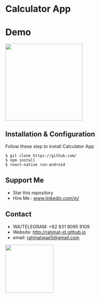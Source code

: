 # Calculator App

# Demo

<p>
  <img src="https://res.cloudinary.com/rahmat-st/image/upload/v1570275708/h34aixtaszekv8ekipip.gif" width="240" />
</p>

## Installation & Configuration
Follow these step to install Calculator App
```
$ git clone https://github.com/
$ npm install
$ react-native run-android 
```

## Support Me
* Star this repository
* Hire Me : www.linkedin.com/in/
## Contact
  * WA/TELEGRAM: +62 831 9095 9109
  * Website: http://rahmat-st.github.io
  * email: rahmatwae5@gmail.com

<p float="left">
  <a href="https://drive.google.com/open?id=1KcvTRJQKIO738vDQcEz1QMUReb4jugBU">
    <img width="150" src="https://i1.wp.com/apkmodsios.com/wp-content/uploads/2018/12/Download-Infinite-Design-3.4.10-Apk.png">
  </a>
</p>
